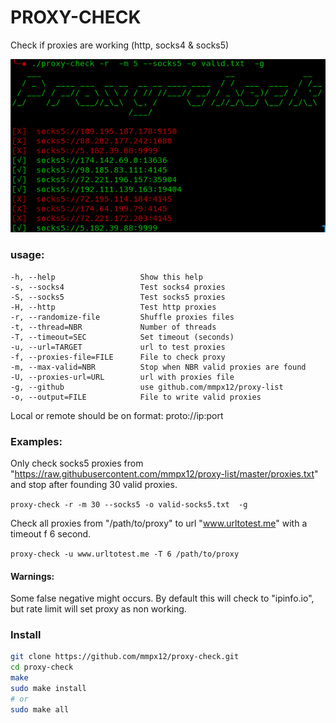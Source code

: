 # PROXY-CHECK

Check if proxies are working (http, socks4 & socks5)

![](.screenshot/socks5.png)

### usage:

```
-h, --help                   Show this help
-s, --socks4                 Test socks4 proxies
-S, --socks5                 Test socks5 proxies
-H, --http                   Test http proxies
-r, --randomize-file         Shuffle proxies files
-t, --thread=NBR             Number of threads
-T, --timeout=SEC            Set timeout (seconds)
-u, --url=TARGET             url to test proxies
-f, --proxies-file=FILE      File to check proxy
-m, --max-valid=NBR          Stop when NBR valid proxies are found
-U, --proxies-url=URL        url with proxies file
-g, --github                 use github.com/mmpx12/proxy-list
-o, --output=FILE            File to write valid proxies
```

Local or remote should be on format: proto://ip:port

 
### Examples:

Only check socks5 proxies from "https://raw.githubusercontent.com/mmpx12/proxy-list/master/proxies.txt" and stop after founding 30 valid proxies.
 
`proxy-check -r -m 30 --socks5 -o valid-socks5.txt  -g`



Check all proxies from "/path/to/proxy" to url "www.urltotest.me" with a timeout f 6 second.

`proxy-check -u www.urltotest.me -T 6 /path/to/proxy`


#### Warnings:

Some false negative might occurs. By default this will check to "ipinfo.io", but rate limit will set proxy as non working.

### Install

```sh
git clone https://github.com/mmpx12/proxy-check.git
cd proxy-check
make
sudo make install
# or 
sudo make all
```
